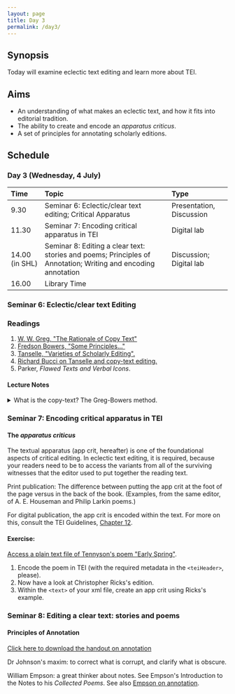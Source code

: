 ```yaml
---
layout: page
title: Day 3
permalink: /day3/
---
```


## Synopsis

Today will examine eclectic text editing and learn more about TEI.

## Aims

- An understanding of what makes an eclectic text, and how it fits into editorial tradition.
- The ability to create and encode an *apparatus criticus*.
- A set of principles for annotating scholarly editions.

## Schedule

### Day 3 (Wednesday, 4 July)

Time | Topic | Type |
:----|:-----|:------|
9.30 | Seminar 6: Eclectic/clear text editing; Critical Apparatus | Presentation, Discussion |
11.30  | Seminar 7: Encoding critical apparatus in TEI | Digital lab |
14.00 (in SHL)  | Seminar 8: Editing a clear text: stories and poems; Principles of Annotation; Writing and encoding annotation | Discussion; Digital lab |
16.00 | Library Time |

### Seminar 6: Eclectic/clear text Editing

### Readings

1. [W. W. Greg, "The Rationale of Copy Text"](https://christopherohge.com/greg_rationale_copy-text.pdf)
2. [Fredson Bowers, "Some Principles..."](../readings/bowers_principles.pdf)
3. [Tanselle, "Varieties of Scholarly Editing".](../readings/tanselle_varieties_of_editing.pdf)
4. [Richard Bucci on Tanselle and copy-text editing.](https://christopherohge.com/bucci_on_tanselle_editing_without_copy-text.pdf)
5. Parker, *Flawed Texts and Verbal Icons*.

#### Lecture Notes

<details><summary>What is the copy-text? The Greg-Bowers method.</summary>

Authorial intention. The goal with so-called "copy-text" editing is to reconstruct the text that comes closest to the author's final intentions.

This comes out of two general scenarios:

1. We have an autograph manuscript and a later printing of the work.

2. We do not have a manuscript but we have multiple versions of the printed work.

In either scenario, the editor choses as "copy text" the earliest version, or (in some rare cases) some other version that appears to be closest to the author's final intentions (see Stephen Crane's *Red Badge of Courage* as an example of that rare case). Copy text is the basis of your own edited text. Some editors call it the "base text".

What did Greg actually argue?

The difference between manuscript-based classical scholarship to print-based editing (i.e. when no ms survives). What the more hasty devotees of the Lachmannian method "failed to understand, or at any rate sufficiently bear in mind, was that *authority is never absolute, but only relative*" (my emphasis).

"[T]he conception of 'copy-text' does not present itself to the classical and to the English editor in quite the same way; indeed, if I am right ... the classical theory of the 'best' or 'most authoritative' manuscript, whether it be held in a reasonable or in an obviously fallacious form, has really nothing to do with the English theory of 'copy-text' at all."

It's important to stress that Greg's ideas came out of the context of Renaissance literature, which presents a textual situation that is unique from, and requires different treatment than, more recent literature (i.e., from the nineteenth and twentieth century).

See Donald Reiman's essay in Greetham.

Authority and essence? "[W]e need to draw a distinction between the significant, or as I shall call 'substantive', readings of the text, those namely that affect the author's meaning or the *essence* of his expression, and others, such in general as spelling, punctuation, word-division, and the like, affecting mainly its formal presentation, which may be regarded as the accidents, or as I shall call them 'accidentals', of the text."

"This distinction is not arbitrary or theoretical, but has an immediate bearing on textual scholarship."

We only select a copy-text "on grounds of expediency."

*Substantives* versus *accidentals*: the editor is advised to select *substantive* (meaningful words) readings from the first or most authoritative printing and the *accidentals* (punctuation, spelling, capitalisation) from the manuscript or first printed source.

Individual choice in choosing among variants, including "the all-important matter of the choice of copy-text".

The tyranny of the copy-text: the failure to use individual judgment on variants and to understand the substantive and accidental differences.

E.g. Marlowe's *Doctor Faustus*. The so-called *B-text* (1616 printing) was used as copy-text in F. S. Boas's edition. He compared this to the *A-text* (1604 printing). Consider the opening line to Faustus's opening soliloquy:

>**A-text**: Bid *Oncaymaeon* farewell, *Galen* come... <br />
**B-text**: Bid *Oeconomy* farewell; and *Galen* come...

The name Oncaymaeon was misprinted from copies of the A-text in 1609 and 1611, and was reflected in the *B-text*. But the meter was disrupted, so the *B-text* also features a semi-colon followed by "and". Boas emended the copy-text to reflect the correct spelling of the name but kept the additons of the semi-colon and the "and" before *Galen*. What would you do?

Let's divert for a moment to consider Herman Melville's *Moby-Dick*. Ahab's soliloquy in Chapter 132, "The Symphony" includes an excellent textual editing puzzle:

>First American edition reads, "Is Ahab, Ahab?"<br />
First English edition reads: "Is it Ahab, Ahab?"

How can you chose?

Back to Greg: the circumstances of editing English texts "make it necessary to adopt in formal matters the guidance of some particular early text. If several extant texts of a work form an ancestral series, the *earliest* will naturally be selected." But this is the straightforward case. The more difficult case comes with multiple authoritative texts: "then although it will be necessary to choose one of them as copy-text, and to follow it in accidentals, this copy-text can be allowed no over-riding or even preponderant authority so far as substantive readings are concerned." The choice of readings depend on the individual judgement of the editor as to "intrinsic merit, so long as by 'merit' we mean the likelihood of their being what the author wrote rather than their appeal to the individual taste of the editor."

Sometimes the choice of copy-text "is a matter of convenience rather than of principle". Nevertheless, some principles:

1. whether the original reading can be attributed to the author;
2. whether a later reading is one that the author assented to;
3. If the answer to (1) is no, then the later reading will be right.
4. If the answer to (1) is yes, and no to (2), then the original reading should be retained;
5. If the answers to both (1) and (2) are yes, then the later reading should be adopted.

Greg's pragmatism: "The fact is that cases of revision differ so greatly in circumstances and character that it seems impossible to lay down any hard and fast rule as to when an editor should take the original edition as his copy-text and when the revised reprint."

Yet: "All that can be said is that if the original be selected, then the author's corrections must be incorporated; and that if the reprint be selected, then the original reading must be restored when that of the reprint is due to unauthorized variation."

"My desire is rather to provoke discussion than to lay down the law".

Example 1: Shakespeare: [*King Lear*](..readings/greg-on-king-lear.pdf) and [*Othello*](../readings/greg-on-othello.pdf). See Greg, from *Editorial Problems in Shakespeare* and [Brian Vickers](https://www.the-tls.co.uk/articles/public/norton-new-oxford-shakespeare/).

Example 2: Milton. See [Gaskell on *Comus*](../readings/Gaskell_on_Milton.pdf) and Empson on Bentley's editing of Milton in *Some Versions of Pastoral*.

Example 3: Dickens's *David Copperfield*. [See Gaskell on Dickens](../readings/Gaskell_on_Dickens.pdf).

Example 4: [Mark Twain's *Adventures of Huckleberry Finn*](http://www.marktwainproject.org/xtf/view?docId=works/MTDP10000.xml;chunk.id=laf858;toc.depth=1;toc.id=la0854;citations=;style=work;brand=mtp#X).
</details>

### Seminar 7: Encoding critical apparatus in TEI

#### The *apparatus criticus*
The textual apparatus (app crit, hereafter) is one of the foundational aspects of critical editing. In eclectic text editing, it is required, because your readers need to be to access the variants from all of the surviving witnesses that the editor used to put together the reading text.

Print publication: The difference between putting the app crit at the foot of the page versus in the back of the book. (Examples, from the same editor, of A. E. Houseman and Philip Larkin poems.)

For digital publication, the app crit is encoded within the text. For more on this, consult the TEI Guidelines, [Chapter 12](http://www.tei-c.org/release/doc/tei-p5-doc/en/html/TC.html).  

#### Exercise:

[Access a plain text file of Tennyson's poem "Early Spring"](https://christopherohge.com/tennyson_early-spring.txt).

1. Encode the poem in TEI (with the required metadata in the `<teiHeader>`, please).
2. Now have a look at Christopher Ricks's edition.
3. Within the `<text>` of your xml file, create an app crit using Ricks's example.

### Seminar 8: Editing a clear text: stories and poems

#### Principles of Annotation

[Click here to download the handout on annotation](../readings/on-notes.pdf)

Dr Johnson's maxim: to correct what is corrupt, and clarify what is obscure.

William Empson: a great thinker about notes. See Empson's Introduction to the Notes to his *Collected Poems*. See also [Empson on annotation](https://christopherohge.com/empson-obscurity-and-annotation.pdf).

